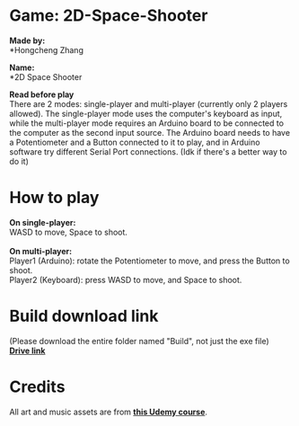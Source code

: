 # Game: 2D-Space-Shooter

**Made by:** <br>
*Hongcheng Zhang <br>

**Name:** <br>
*2D Space Shooter<br>

**Read before play**<br>
There are 2 modes: single-player and multi-player (currently only 2 players allowed). The single-player mode uses the computer's keyboard as input, while the multi-player mode requires an Arduino board to be connected to the computer as the second input source. The Arduino board needs to have a Potentiometer and a Button connected to it to play, and in Arduino software try different Serial Port connections. (Idk if there's a better way to do it)

# How to play
**On single-player:** <br>
WASD to move, Space to shoot.<br>
<br>
**On multi-player:** <br> 
Player1 (Arduino): rotate the Potentiometer to move, and press the Button to shoot.<br>
Player2 (Keyboard): press WASD to move, and Space to shoot.<br>

# Build download link
(Please download the entire folder named "Build", not just the exe file) <br>
[**Drive link**](https://drive.google.com/drive/folders/1BU6UBw3vLZdzg5nb-ulDgzbrDoueUzC8?usp=sharing) <br>

# Credits
All art and music assets are from [**this Udemy course**](https://www.udemy.com/share/101WZg3@22YjY2OG8ieE4t9yG3HH5EpfrwA369Y4GKkETNEJ2hPANYOJBU7Wskct1mjkfAa4kQ==/). 
